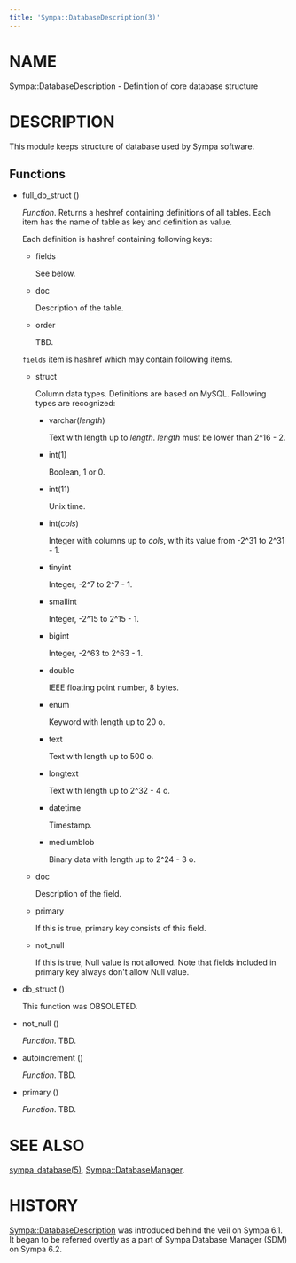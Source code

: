 ```yaml
---
title: 'Sympa::DatabaseDescription(3)'
---
```


# NAME

Sympa::DatabaseDescription - Definition of core database structure

# DESCRIPTION

This module keeps structure of database used by Sympa software.

## Functions

- full\_db\_struct ()

    _Function_.
    Returns a heshref containing definitions of all tables.
    Each item has the name of table as key and definition as value.

    Each definition is hashref containing following keys:

    - fields

        See below.

    - doc

        Description of the table.

    - order

        TBD.

    `fields` item is hashref which may contain following items.

    - struct

        Column data types.  Definitions are based on MySQL.
        Following types are recognized:

        - varchar(_length_)

            Text with length up to _length_.  _length_ must be lower than 2^16 - 2.

        - int(1)

            Boolean, 1 or 0.

        - int(11)

            Unix time.

        - int(_cols_)

            Integer with columns up to _cols_, with its value from -2^31 to 2^31 - 1.

        - tinyint

            Integer, -2^7 to 2^7 - 1.

        - smallint

            Integer, -2^15 to 2^15 - 1.

        - bigint

            Integer, -2^63 to 2^63 - 1.

        - double

            IEEE floating point number, 8 bytes.

        - enum

            Keyword with length up to 20 o.

        - text

            Text with length up to 500 o.

        - longtext

            Text with length up to 2^32 - 4 o.

        - datetime

            Timestamp.

        - mediumblob

            Binary data with length up to 2^24 - 3 o.

    - doc

        Description of the field.

    - primary

        If this is true, primary key consists of this field.

    - not\_null

        If this is true, Null value is not allowed.
        Note that fields included in primary key always don't allow Null value.

- db\_struct ()

    This function was OBSOLETED.

- not\_null ()

    _Function_.
    TBD.

- autoincrement ()

    _Function_.
    TBD.

- primary ()

    _Function_.
    TBD.

# SEE ALSO

[sympa\_database(5)](./sympa_database.5.md),
[Sympa::DatabaseManager](./Sympa-DatabaseManager.3.md).

# HISTORY

[Sympa::DatabaseDescription](./Sympa-DatabaseDescription.3.md) was introduced behind the veil on Sympa 6.1.
It began to be referred overtly as a part of Sympa Database Manager (SDM) on
Sympa 6.2.
